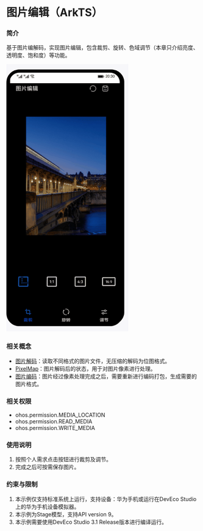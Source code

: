 # 图片编辑（ArkTS）

### 简介

基于图片编解码，实现图片编辑，包含裁剪、旋转、色域调节（本章只介绍亮度、透明度、饱和度）等功能。

![image](screenshots/device/edit.gif)

### 相关概念

- [图片解码](https://developer.harmonyos.com/cn/docs/documentation/doc-references-V3/js-apis-image-0000001477981401-V3#ZH-CN_TOPIC_0000001523648994__imagesource)：读取不同格式的图片文件，无压缩的解码为位图格式。
- [PixelMap](https://developer.harmonyos.com/cn/docs/documentation/doc-references-V3/js-apis-image-0000001477981401-V3#ZH-CN_TOPIC_0000001523648994__pixelmap7)：图片解码后的状态，用于对图片像素进行处理。
- [图片编码](https://developer.harmonyos.com/cn/docs/documentation/doc-references-V3/js-apis-image-0000001477981401-V3#ZH-CN_TOPIC_0000001523648994__imagepacker)：图片经过像素处理完成之后，需要重新进行编码打包，生成需要的图片格式。

### 相关权限

- ohos.permission.MEDIA_LOCATION
- ohos.permission.READ_MEDIA
- ohos.permission.WRITE_MEDIA

### 使用说明

1. 按照个人需求点击按钮进行裁剪及调节。
2. 完成之后可按需保存图片。

### 约束与限制

1. 本示例仅支持标准系统上运行，支持设备：华为手机或运行在DevEco Studio上的华为手机设备模拟器。
2. 本示例为Stage模型，支持API version 9。
3. 本示例需要使用DevEco Studio 3.1 Release版本进行编译运行。

